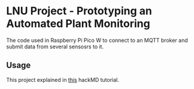 # LNU Project - Prototyping an Automated Plant Monitoring
The code used in Raspberry Pi Pico W to connect to an MQTT broker and submit data from several sensosrs to it. 
## Usage
This project explained in  [this](https://hackmd.io/@Anahita/SJYUxeeKh) hackMD tutorial.
